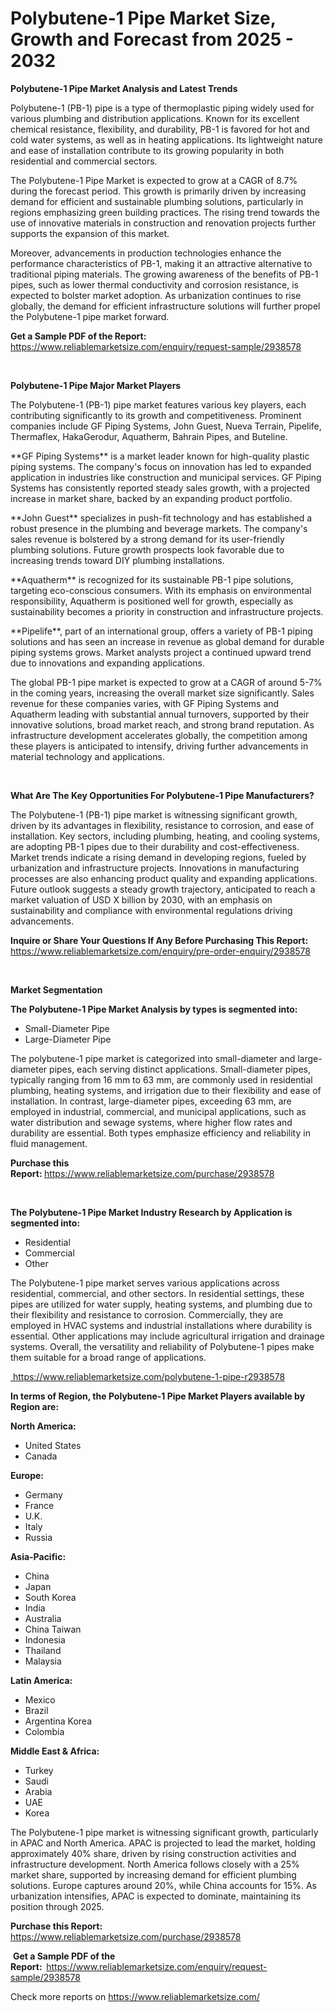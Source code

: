 <p><h1>Polybutene-1 Pipe Market Size, Growth and Forecast from 2025 - 2032</h1></p><p><strong>Polybutene-1 Pipe Market Analysis and Latest Trends</strong></p>
<p><p>Polybutene-1 (PB-1) pipe is a type of thermoplastic piping widely used for various plumbing and distribution applications. Known for its excellent chemical resistance, flexibility, and durability, PB-1 is favored for hot and cold water systems, as well as in heating applications. Its lightweight nature and ease of installation contribute to its growing popularity in both residential and commercial sectors.</p><p>The Polybutene-1 Pipe Market is expected to grow at a CAGR of 8.7% during the forecast period. This growth is primarily driven by increasing demand for efficient and sustainable plumbing solutions, particularly in regions emphasizing green building practices. The rising trend towards the use of innovative materials in construction and renovation projects further supports the expansion of this market. </p><p>Moreover, advancements in production technologies enhance the performance characteristics of PB-1, making it an attractive alternative to traditional piping materials. The growing awareness of the benefits of PB-1 pipes, such as lower thermal conductivity and corrosion resistance, is expected to bolster market adoption. As urbanization continues to rise globally, the demand for efficient infrastructure solutions will further propel the Polybutene-1 pipe market forward.</p></p>
<p><strong>Get a Sample PDF of the Report:&nbsp;</strong> <a href="https://www.reliablemarketsize.com/enquiry/request-sample/2938578?utm_campaign=2809&utm_medium=2&utm_source=Github&utm_content=ia&utm_term=15032025&utm_id=polybutene-1-pipe">https://www.reliablemarketsize.com/enquiry/request-sample/2938578</a></p>
<p>&nbsp;</p>
<p><strong>Polybutene-1 Pipe Major Market Players</strong></p>
<p><p>The Polybutene-1 (PB-1) pipe market features various key players, each contributing significantly to its growth and competitiveness. Prominent companies include GF Piping Systems, John Guest, Nueva Terrain, Pipelife, Thermaflex, HakaGerodur, Aquatherm, Bahrain Pipes, and Buteline.</p><p>**GF Piping Systems** is a market leader known for high-quality plastic piping systems. The company's focus on innovation has led to expanded application in industries like construction and municipal services. GF Piping Systems has consistently reported steady sales growth, with a projected increase in market share, backed by an expanding product portfolio.</p><p>**John Guest** specializes in push-fit technology and has established a robust presence in the plumbing and beverage markets. The company's sales revenue is bolstered by a strong demand for its user-friendly plumbing solutions. Future growth prospects look favorable due to increasing trends toward DIY plumbing installations.</p><p>**Aquatherm** is recognized for its sustainable PB-1 pipe solutions, targeting eco-conscious consumers. With its emphasis on environmental responsibility, Aquatherm is positioned well for growth, especially as sustainability becomes a priority in construction and infrastructure projects. </p><p>**Pipelife**, part of an international group, offers a variety of PB-1 piping solutions and has seen an increase in revenue as global demand for durable piping systems grows. Market analysts project a continued upward trend due to innovations and expanding applications.</p><p>The global PB-1 pipe market is expected to grow at a CAGR of around 5-7% in the coming years, increasing the overall market size significantly. Sales revenue for these companies varies, with GF Piping Systems and Aquatherm leading with substantial annual turnovers, supported by their innovative solutions, broad market reach, and strong brand reputation. As infrastructure development accelerates globally, the competition among these players is anticipated to intensify, driving further advancements in material technology and applications.</p></p>
<p>&nbsp;</p>
<p><strong>What Are The Key Opportunities For Polybutene-1 Pipe Manufacturers?</strong></p>
<p><p>The Polybutene-1 (PB-1) pipe market is witnessing significant growth, driven by its advantages in flexibility, resistance to corrosion, and ease of installation. Key sectors, including plumbing, heating, and cooling systems, are adopting PB-1 pipes due to their durability and cost-effectiveness. Market trends indicate a rising demand in developing regions, fueled by urbanization and infrastructure projects. Innovations in manufacturing processes are also enhancing product quality and expanding applications. Future outlook suggests a steady growth trajectory, anticipated to reach a market valuation of USD X billion by 2030, with an emphasis on sustainability and compliance with environmental regulations driving advancements.</p></p>
<p><strong>Inquire or Share Your Questions If Any Before Purchasing This Report:</strong> <a href="https://www.reliablemarketsize.com/enquiry/pre-order-enquiry/2938578?utm_campaign=2809&utm_medium=2&utm_source=Github&utm_content=ia&utm_term=15032025&utm_id=polybutene-1-pipe">https://www.reliablemarketsize.com/enquiry/pre-order-enquiry/2938578</a></p>
<p>&nbsp;</p>
<p><strong>Market Segmentation</strong></p>
<p><strong>The Polybutene-1 Pipe Market Analysis by types is segmented into:</strong></p>
<p><ul><li>Small-Diameter Pipe</li><li>Large-Diameter Pipe</li></ul></p>
<p><p>The polybutene-1 pipe market is categorized into small-diameter and large-diameter pipes, each serving distinct applications. Small-diameter pipes, typically ranging from 16 mm to 63 mm, are commonly used in residential plumbing, heating systems, and irrigation due to their flexibility and ease of installation. In contrast, large-diameter pipes, exceeding 63 mm, are employed in industrial, commercial, and municipal applications, such as water distribution and sewage systems, where higher flow rates and durability are essential. Both types emphasize efficiency and reliability in fluid management.</p></p>
<p><strong>Purchase this Report:&nbsp;</strong><a href="https://www.reliablemarketsize.com/purchase/2938578?utm_campaign=2809&utm_medium=2&utm_source=Github&utm_content=ia&utm_term=15032025&utm_id=polybutene-1-pipe">https://www.reliablemarketsize.com/purchase/2938578</a></p>
<p>&nbsp;</p>
<p><strong>The Polybutene-1 Pipe Market Industry Research by Application is segmented into:</strong></p>
<p><ul><li>Residential</li><li>Commercial</li><li>Other</li></ul></p>
<p><p>The Polybutene-1 pipe market serves various applications across residential, commercial, and other sectors. In residential settings, these pipes are utilized for water supply, heating systems, and plumbing due to their flexibility and resistance to corrosion. Commercially, they are employed in HVAC systems and industrial installations where durability is essential. Other applications may include agricultural irrigation and drainage systems. Overall, the versatility and reliability of Polybutene-1 pipes make them suitable for a broad range of applications.</p></p>
<p><a href="https://www.reliablemarketsize.com/polybutene-1-pipe-r2938578?utm_campaign=2809&utm_medium=2&utm_source=Github&utm_content=ia&utm_term=15032025&utm_id=polybutene-1-pipe">&nbsp;https://www.reliablemarketsize.com/polybutene-1-pipe-r2938578</a></p>
<p><strong>In terms of Region, the Polybutene-1 Pipe Market Players available by Region are:</strong></p>
<p>
    <p> <strong> North America: </strong>
        <ul>
            <li>United States</li>
            <li>Canada</li>
        </ul>
        </p> 
    <p> <strong> Europe: </strong>
        <ul>
            <li>Germany</li>
            <li>France</li>
            <li>U.K.</li>
            <li>Italy</li>
            <li>Russia</li>
        </ul>
        </p> 
    <p> <strong> Asia-Pacific: </strong>
        <ul>
            <li>China</li>
            <li>Japan</li>
            <li>South Korea</li>
            <li>India</li>
            <li>Australia</li>
            <li>China Taiwan</li>
            <li>Indonesia</li>
            <li>Thailand</li>
            <li>Malaysia</li>
        </ul>
        </p> 
    <p> <strong> Latin America: </strong>
        <ul>
            <li>Mexico</li>
            <li>Brazil</li>
            <li>Argentina Korea</li>
            <li>Colombia</li>
        </ul>
        </p> 
    <p> <strong> Middle East & Africa: </strong>
        <ul>
            <li>Turkey</li>
            <li>Saudi</li>
            <li>Arabia</li>
            <li>UAE</li>
            <li>Korea</li>
        </ul>
    </p>
    </p>
<p><p>The Polybutene-1 pipe market is witnessing significant growth, particularly in APAC and North America. APAC is projected to lead the market, holding approximately 40% share, driven by rising construction activities and infrastructure development. North America follows closely with a 25% market share, supported by increasing demand for efficient plumbing solutions. Europe captures around 20%, while China accounts for 15%. As urbanization intensifies, APAC is expected to dominate, maintaining its position through 2025.</p></p>
<p><strong>Purchase this Report: </strong><a href="https://www.reliablemarketsize.com/purchase/2938578?utm_campaign=2809&utm_medium=2&utm_source=Github&utm_content=ia&utm_term=15032025&utm_id=polybutene-1-pipe">https://www.reliablemarketsize.com/purchase/2938578</a></p>
<p>&nbsp;<strong>Get a Sample PDF of the Report:&nbsp;&nbsp;</strong><a href="https://www.reliablemarketsize.com/enquiry/request-sample/2938578?utm_campaign=2809&utm_medium=2&utm_source=Github&utm_content=ia&utm_term=15032025&utm_id=polybutene-1-pipe">https://www.reliablemarketsize.com/enquiry/request-sample/2938578</a></p>
<p><strong></strong></p>
<p>Check more reports on <a href="https://www.reliablemarketsize.com/?utm_campaign=2809&utm_medium=2&utm_source=Github&utm_content=ia&utm_term=15032025&utm_id=polybutene-1-pipe">https://www.reliablemarketsize.com/</a></p>